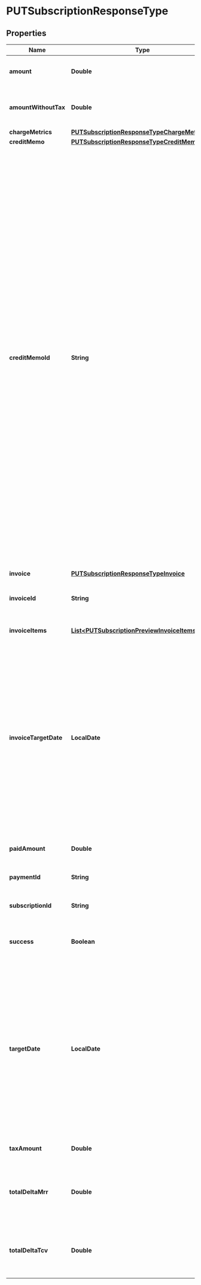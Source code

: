 

# PUTSubscriptionResponseType


## Properties

| Name | Type | Description | Notes |
|------------ | ------------- | ------------- | -------------|
|**amount** | **Double** | Invoice amount. Preview mode only.  |  [optional] |
|**amountWithoutTax** | **Double** | Invoice amount minus tax. Preview mode only.  |  [optional] |
|**chargeMetrics** | [**PUTSubscriptionResponseTypeChargeMetrics**](PUTSubscriptionResponseTypeChargeMetrics.md) |  |  [optional] |
|**creditMemo** | [**PUTSubscriptionResponseTypeCreditMemo**](PUTSubscriptionResponseTypeCreditMemo.md) |  |  [optional] |
|**creditMemoId** | **String** | The credit memo ID, if a credit memo is generated during the subscription process.  **Note:** This container is only available if you set the Zuora REST API minor version to 207.0 or later [available versions](https://developer.zuora.com/api-references/api/overview/#section/API-Versions/Minor-Version) in the request header, and you have  [Invoice Settlement](https://knowledgecenter.zuora.com/Billing/Billing_and_Payments/Invoice_Settlement) enabled. The Invoice Settlement feature is generally available as of Zuora Billing Release 296 (March 2021). This feature includes Unapplied Payments, Credit and Debit Memo, and Invoice Item Settlement. If you want to enable Invoice Settlement, see [Invoice Settlement Enablement and Checklist Guide](https://knowledgecenter.zuora.com/Billing/Billing_and_Payments/Invoice_Settlement/Invoice_Settlement_Migration_Checklist_and_Guide) for more information.  |  [optional] |
|**invoice** | [**PUTSubscriptionResponseTypeInvoice**](PUTSubscriptionResponseTypeInvoice.md) |  |  [optional] |
|**invoiceId** | **String** | Invoice ID, if an invoice is generated during the update.  |  [optional] |
|**invoiceItems** | [**List&lt;PUTSubscriptionPreviewInvoiceItemsType&gt;**](PUTSubscriptionPreviewInvoiceItemsType.md) | Container for invoice items.  |  [optional] |
|**invoiceTargetDate** | **LocalDate** | Date through which charges are calculated on the invoice, as yyyy-mm-dd. Preview mode only.  **Note:** This field is only available if you do not specify the Zuora REST API minor version or specify the minor version to 186.0, 187.0, 188.0, 189.0, and 196.0. .  |  [optional] |
|**paidAmount** | **Double** | Payment amount, if a payment is collected  |  [optional] |
|**paymentId** | **String** | Payment ID, if a payment is collected.  |  [optional] |
|**subscriptionId** | **String** | The ID of the resulting new subscription.  |  [optional] |
|**success** | **Boolean** | Returns &#x60;true&#x60; if the request was processed successfully.  |  [optional] |
|**targetDate** | **LocalDate** | Date through which to calculate charges if an invoice is generated, as yyyy-mm-dd. Default is current date.  **Note:** This field is only available if you set the Zuora REST API minor version to 207.0 or later [available versions](https://developer.zuora.com/api-references/api/overview/#section/API-Versions/Minor-Version) in the request header.  |  [optional] |
|**taxAmount** | **Double** | Tax amount on the invoice.  |  [optional] |
|**totalDeltaMrr** | **Double** | Change in the subscription monthly recurring revenue as a result of the update.  |  [optional] |
|**totalDeltaTcv** | **Double** | Change in the total contracted value of the subscription as a result of the update.  |  [optional] |



